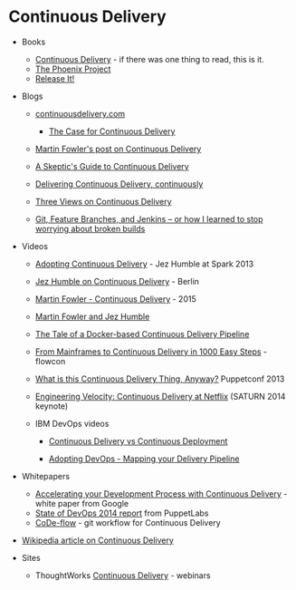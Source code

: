 # Continuous Delivery

- Books
    - [Continuous Delivery](http://www.amazon.com/Continuous-Delivery-Deployment-Automation-Addison-Wesley/dp/0321601912) - if there was one thing to read, this is it.
    - [The Phoenix Project](http://www.amazon.com/The-Phoenix-Project-Helping-Business/dp/0988262592)
    - [Release It!](http://www.amazon.com/Release-It-Production-Ready-Pragmatic-Programmers/dp/0978739213/ref=pd_sim_14_3?ie=UTF8&refRID=0R5TNYN6784D85J9RYDC)
- Blogs
    
    - [continuousdelivery.com](http://continuousdelivery.com/)
        - [The Case for Continuous Delivery](http://www.thoughtworks.com/insights/blog/case-continuous-delivery)
    - [Martin Fowler's post on Continuous Delivery](http://martinfowler.com/bliki/ContinuousDelivery.html)
    - [A Skeptic's Guide to Continuous Delivery](http://blogs.atlassian.com/tag/cd-skeptics/)
    - [Delivering Continuous Delivery, continuously](http://www.theguardian.com/info/developer-blog/2015/jan/05/delivering-continuous-delivery-continuously)
    - [Three Views on Continuous Delivery](http://www.cio.co.uk/insight/r-and-d/three-views-on-continuous-delivery-3601806/)
    
    - [Git, Feature Branches, and Jenkins – or how I learned to stop worrying about broken builds](http://twasink.net/2011/09/20/git-feature-branches-and-jenkins-or-how-i-learned-to-stop-worrying-about-broken-builds/)
        
- Videos
    
    - [Adopting Continuous Delivery](https://www.youtube.com/watch?v=ZLBhVEo1OG4) - Jez Humble at Spark 2013
        
    - [Jez Humble on Continuous Delivery](https://www.youtube.com/watch?v=skLJuksCRTw) - Berlin
        
    - [Martin Fowler - Continuous Delivery](https://www.youtube.com/watch?v=aoMfbgF2D_4) - 2015
        
    - [Martin Fowler and Jez Humble](https://yow.eventer.com/events/1004/talks/1062)
        
    - [The Tale of a Docker-based Continuous Delivery Pipeline](https://www.youtube.com/watch?v=xNfCEie5_RA)
        
    - [From Mainframes to Continuous Delivery in 1000 Easy Steps](https://www.youtube.com/watch?v=eMS97X5ZTGc) - flowcon
        
    - [What is this Continuous Delivery Thing, Anyway?](https://www.youtube.com/watch?v=C3BUZTxL7Xc) Puppetconf 2013
        
    - [Engineering Velocity: Continuous Delivery at Netflix](https://www.youtube.com/watch?v=7oEvlcUMqpE) (SATURN 2014 keynote)
        
    - IBM DevOps videos
        
        - [Continuous Delivery vs Continuous Deployment](https://www.youtube.com/watch?v=igwFj8PPSnw)
            
        - [Adopting DevOps - Mapping your Delivery Pipeline](https://www.youtube.com/watch?v=KrRYqcSfEbs)
            
- Whitepapers
    - [Accelerating your Development Process with Continuous Delivery](https://datarobot.atlassian.net/wiki/download/attachments/17465381/Startup_ContinuousDeliveryWP.pdf?version=1&modificationDate=1435747782060&cacheVersion=1&api=v2) - white paper from Google
    - [State of DevOps 2014 report](https://puppetlabs.com/sites/default/files/2014-state-of-devops-report.pdf) from PuppetLabs
    - [CoDe-flow](http://www.praqma.com/sites/default/files/img/git_flow_web.pdf) - git workflow for Continuous Delivery
- [Wikipedia article on Continuous Delivery](https://en.wikipedia.org/wiki/Continuous_delivery)
- Sites
    - ThoughtWorks [Continuous Delivery](http://www.thoughtworks.com/continuous-delivery) - webinars

